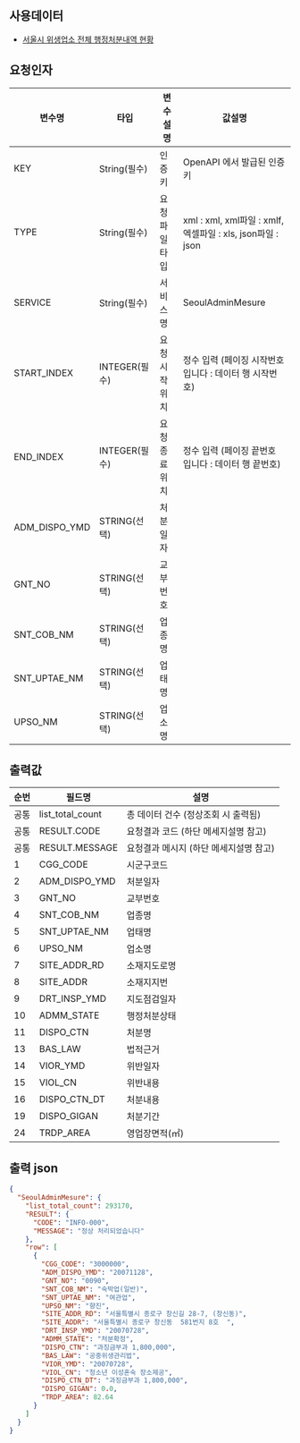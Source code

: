 ## 사용데이터
- [서울시 위생업소 전체 행정처분내역 현황](https://data.seoul.go.kr/dataList/OA-13635/S/1/datasetView.do)

## 요청인자

| 변수명           | 	타입          | 	변수설명   | 	값설명                                                |
|---------------|--------------|---------|-----------------------------------------------------|
| KEY           | 	String(필수)  | 	인증키    | 	OpenAPI 에서 발급된 인증키                                 |
| TYPE          | 	String(필수)	 | 요청파일타입  | 	xml : xml, xml파일 : xmlf, 엑셀파일 : xls, json파일 : json |
| SERVICE       | 	String(필수)  | 	서비스명	  | SeoulAdminMesure                                    |
| START_INDEX   | 	INTEGER(필수) | 	요청시작위치 | 	정수 입력 (페이징 시작번호 입니다 : 데이터 행 시작번호)                  |
| END_INDEX     | 	INTEGER(필수) | 	요청종료위치 | 	정수 입력 (페이징 끝번호 입니다 : 데이터 행 끝번호)                    |
| ADM_DISPO_YMD | 	STRING(선택)  | 	처분일자   |                                                     |	
| GNT_NO        | 	STRING(선택)  | 	교부번호   | 	                                                   |
| SNT_COB_NM    | 	STRING(선택)  | 	업종명    | 	                                                   |
| SNT_UPTAE_NM  | 	STRING(선택)  | 	업태명    | 	                                                   |
| UPSO_NM       | 	STRING(선택)  | 	업소명    | 	                                                   |

## 출력값

| 순번 | 필드명               | 설명                     |
|----|-------------------|------------------------|
| 공통 | 	list_total_count | 	총 데이터 건수 (정상조회 시 출력됨) |
| 공통 | 	RESULT.CODE      | 	요청결과 코드 (하단 메세지설명 참고) |
| 공통 | 	RESULT.MESSAGE   | 요청결과 메시지 (하단 메세지설명 참고) |
| 1  | 	CGG_CODE         | 	시군구코드                 |
| 2  | 	ADM_DISPO_YMD    | 	처분일자                  |
| 3  | 	GNT_NO           | 	교부번호                  |
| 4  | 	SNT_COB_NM       | 	업종명                   |
| 5  | 	SNT_UPTAE_NM     | 	업태명                   |
| 6  | 	UPSO_NM          | 	업소명                   |
| 7  | 	SITE_ADDR_RD     | 	소재지도로명                |
| 8  | 	SITE_ADDR        | 	소재지지번                 |
| 9  | 	DRT_INSP_YMD     | 	지도점검일자                |
| 10 | 	ADMM_STATE       | 	행정처분상태                |
| 11 | 	DISPO_CTN        | 	처분명                   |
| 13 | 	BAS_LAW          | 	법적근거                  |
| 14 | 	VIOR_YMD         | 	위반일자                  |
| 15 | 	VIOL_CN          | 	위반내용                  |
| 16 | 	DISPO_CTN_DT     | 	처분내용                  |
| 19 | 	DISPO_GIGAN      | 	처분기간                  |
| 24 | 	TRDP_AREA        | 	영업장면적(㎡)              |


## 출력 json
```json
{
  "SeoulAdminMesure": {
    "list_total_count": 293170,
    "RESULT": {
      "CODE": "INFO-000",
      "MESSAGE": "정상 처리되었습니다"
    },
    "row": [
      {
        "CGG_CODE": "3000000",
        "ADM_DISPO_YMD": "20071128",
        "GNT_NO": "0090",
        "SNT_COB_NM": "숙박업(일반)",
        "SNT_UPTAE_NM": "여관업",
        "UPSO_NM": "향진",
        "SITE_ADDR_RD": "서울특별시 종로구 창신길 28-7, (창신동)",
        "SITE_ADDR": "서울특별시 종로구 창신동  581번지 8호  ",
        "DRT_INSP_YMD": "20070728",
        "ADMM_STATE": "처분확정",
        "DISPO_CTN": "과징금부과 1,800,000",
        "BAS_LAW": "공중위생관리법",
        "VIOR_YMD": "20070728",
        "VIOL_CN": "청소년 이성혼숙 장소제공",
        "DISPO_CTN_DT": "과징금부과 1,800,000",
        "DISPO_GIGAN": 0.0,
        "TRDP_AREA": 82.64
      }
    ]
  }
}
```